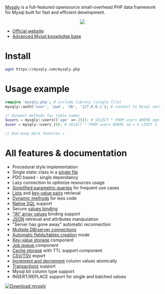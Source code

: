 [Mysqly](https://mysqly.com/) is a full-featured opensource small-overhead PHP data framework for Mysql built for fast and efficient development.

<p align="center">
  <a href="https://mysqly.com/"><img src="/mysqly.png"/></a>
</p>

- [Official website](https://mysqly.com/)
- [Advanced Mysql knowledge base](https://mysqly.com/educate)

# Install
```bash
wget https://mysqly.com/mysqly.php
```

# Usage example
```php
require 'mysqly.php'; # include library (single file)
mysqly::auth('user', 'pwd', 'db', '127.0.0.1'); # connect to Mysql server

// Dynamic methods for table names
$users = mysqly::users(['age' => 25]); # SELECT * FROM users WHERE age = 25
$user = mysqly::users_(6); # SELECT * FROM users WHERE id = 6 LIMIT 1

// And many more features ↓
```

# All features & documentation

<ul class="contents">
  <li>Procedural style implementation</li>
  <li>Single static class in a <a href="https://mysqly.com/#install">single file</a></li>
  <li>PDO based - single dependancy</li>
  <li>Lazy connection to optimize resources usage</li>
  <li><a href="https://mysqly.com/#retrieve">Simplified parametric queries</a> for frequent use cases</li>
  <li><a href="https://mysqly.com/#lists">Lists</a> and <a href="https://mysqly.com/#key_values">key-value pairs</a> retrieval</li>
  <li><a href="https://mysqly.com/#dynamic">Dynamic methods</a> for less code</li>
  <li><a href="https://mysqly.com/#sql">Native SQL</a> support</li>
  <li>Secure <a href="https://mysqly.com/#binding">values binding</a></li>
  <li><a href="https://mysqly.com/#in_binding">"IN" array values</a> binding support</li>
  <li><a href="https://mysqly.com/#json">JSON</a> retrieval and attributes manipulation</li>
  <li>"Server has gone away" automatic reconnection</li>
  <li><a href="https://mysqly.com/#multiple_dbs">Multiple DB/server connections</a></li>
  <li><a href="https://mysqly.com/#auto_creation">Automatic fields/tables creation</a> mode</li>
  <li><a href="https://mysqly.com/#key_value_storage">Key-value storage</a> component</li>
  <li><a href="https://mysqly.com/#job_queue">Job queue </a> component</li>
  <li><a href="https://mysqly.com/#cache_storage">Cache storage</a> with TTL support component</li>
  <li><a href="https://mysqly.com/#export">CSV/TSV</a> export</li>
  <li><a href="https://mysqly.com/#increments">Increment and decrement</a> column values atomically</li>
  <li><a href="https://mysqly.com/#transactions">Transactions</a> support</li>
  <li>Mysql bit column type support</li>
  <li>INSERT/REPLACE support for single and batched values</li>
</ul>

[![Download mysqly](https://img.shields.io/sourceforge/dt/mysqly.svg)](https://sourceforge.net/projects/mysqly/files/latest/download)

